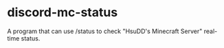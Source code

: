 # discord-mc-status
A program that can use /status to check "HsuDD's Minecraft Server" real-time status.
